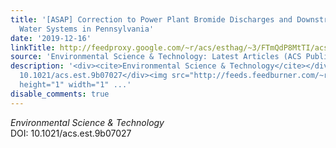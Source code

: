 ```yaml
---
title: '[ASAP] Correction to Power Plant Bromide Discharges and Downstream Drinking
  Water Systems in Pennsylvania'
date: '2019-12-16'
linkTitle: http://feedproxy.google.com/~r/acs/esthag/~3/FTmQdP8MtTI/acs.est.9b07027
source: 'Environmental Science & Technology: Latest Articles (ACS Publications)'
description: '<div><cite>Environmental Science & Technology</cite></div><div>DOI:
  10.1021/acs.est.9b07027</div><img src="http://feeds.feedburner.com/~r/acs/esthag/~4/FTmQdP8MtTI"
  height="1" width="1" ...'
disable_comments: true
---
```

<div><cite>Environmental Science & Technology</cite></div><div>DOI: 10.1021/acs.est.9b07027</div><img src="http://feeds.feedburner.com/~r/acs/esthag/~4/FTmQdP8MtTI" height="1" width="1" ...